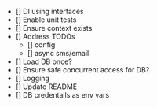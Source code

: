 - [] DI using interfaces
- [] Enable unit tests
- [] Ensure context exists
- [] Address TODOs
  - [] config
  - [] async sms/email 
- [] Load DB once?
- [] Ensure safe concurrent access for DB?
- [] Logging
- [] Update README
- [] DB credentails as env vars
